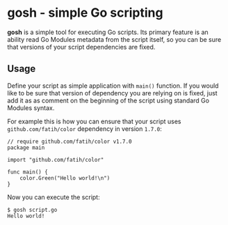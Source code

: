 # gosh - simple Go scripting

**gosh** is a simple tool for executing Go scripts. Its primary feature is an ability read Go Modules metadata from the
script itself, so you can be sure that versions of your script dependencies are fixed.

## Usage

Define your script as simple application with `main()` function. If you would like to be sure that version of dependency 
you are relying on is fixed, just add it as as comment on the beginning of the script using standard Go Modules syntax.

For example this is how you can ensure that your script uses `github.com/fatih/color` dependency in version `1.7.0`: 

```
// require github.com/fatih/color v1.7.0
package main

import "github.com/fatih/color"

func main() {
	color.Green("Hello world!\n")
}
```

Now you can execute the script:

```
$ gosh script.go
Hello world!
```
